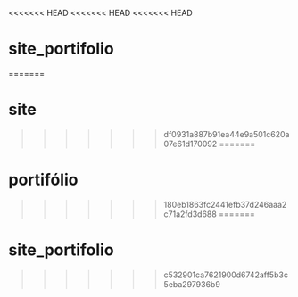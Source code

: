 <<<<<<< HEAD
<<<<<<< HEAD
<<<<<<< HEAD
# site_portifolio
=======
# site
>>>>>>> df0931a887b91ea44e9a501c620a07e61d170092
=======
# portifólio
>>>>>>> 180eb1863fc2441efb37d246aaa2c71a2fd3d688
=======
# site_portifolio
>>>>>>> c532901ca7621900d6742aff5b3c5eba297936b9
